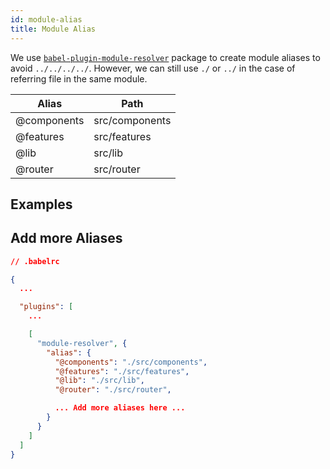 ```yaml
---
id: module-alias
title: Module Alias
---
```


We use [```babel-plugin-module-resolver```](https://github.com/tleunen/babel-plugin-module-resolver) package to create module aliases to avoid ```../../../../```. However, we can still use ```./``` or ```../``` in the case of referring file in the same module.

Alias | Path
----- | ----
@components | src/components
@features | src/features
@lib | src/lib
@router | src/router


## Examples

## Add more Aliases

```json
// .babelrc

{
  ...

  "plugins": [
    ...

    [
      "module-resolver", {
        "alias": {
          "@components": "./src/components",
          "@features": "./src/features",
          "@lib": "./src/lib",
          "@router": "./src/router",

          ... Add more aliases here ...
        }
      }
    ]
  ]
}
```